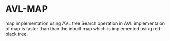 # AVL-MAP
map implementation using  AVL tree 
Search operation in AVL implementaion of map is faster than than the inbuilt map which is implemented using red-black tree.
